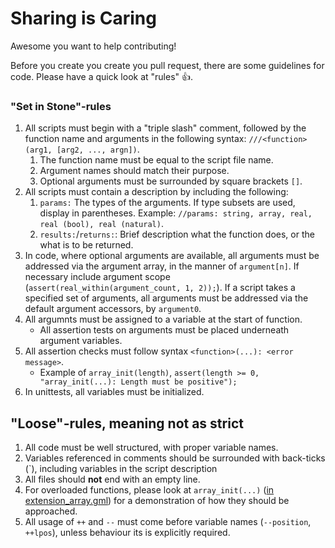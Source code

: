 # Sharing is Caring
Awesome you want to help contributing!

Before you create you create you pull request, there are some guidelines for code. Please have a quick look at "rules" :+1:.

### "Set in Stone"-rules
1. All scripts must begin with a "triple slash" comment, followed by the function name and arguments in the following syntax: `///<function>(arg1, [arg2, ..., argn])`.
    1. The function name must be equal to the script file name.
    1. Argument names should match their purpose.
    1. Optional arguments must be surrounded by square brackets `[]`.
1. All scripts must contain a description by including the following:
    1. `params:` The types of the arguments. If type subsets are used, display in parentheses. Example: `//params: string, array, real, real (bool), real (natural)`.
    1. `results:`/`returns:`: Brief description what the function does, or the what is to be returned.
1. In code, where optional arguments are available, all arguments must be addressed via the argument array, in the manner of `argument[n]`. If necessary include argument scope (`assert(real_within(argument_count, 1, 2));`). If a script takes a specified set of arguments, all arguments must be addressed via the default argument accessors, by `argument0`.
1. All argumnts must be assigned to a variable at the start of function.
    * All assertion tests on arguments must be placed underneath argument variables.
1. All assertion checks must follow syntax `<function>(...): <error message>`.
    * Example of `array_init(length)`, `assert(length >= 0, "array_init(...): Length must be positive");`
1. In unittests, all variables must be initialized.

## "Loose"-rules, meaning not as strict
1. All code must be well structured, with proper variable names.
1. Variables referenced in comments should be surrounded with back-ticks (`), including variables in the script description
1. All files should **not** end with an empty line.
1. For overloaded functions, please look at `array_init(...)` ([in extension_array.gml](/scripts/extension_array.gml)) for a demonstration of how they should be approached.
1. All usage of `++` and `--` must come before variable names (`--position`, `++lpos`), unless behaviour its is explicitly required.